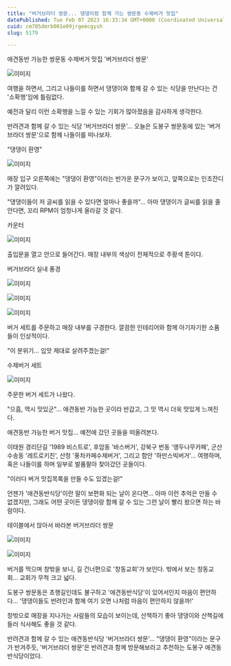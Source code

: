 ```yaml
---
title: "버거브라더 쌍문... 댕댕이랑 함께 가는 쌍문동 수제버거 맛집"
datePublished: Tue Feb 07 2023 16:33:34 GMT+0000 (Coordinated Universal Time)
cuid: cm705dmrb001e09jrgemcgysh
slug: 5179

---
```



애견동반 가능한 쌍문동 수제버거 맛집 '버거브라더 쌍문'

![이미지](https://cdn.hashnode.com/res/hashnode/image/upload/v1739258101594/167e1882-6148-4816-a442-edda7e594e3a.jpeg)

여행을 하면서, 그리고 나들이를 하면서 댕댕이와 함께 갈 수 있는 식당을 만난다는 건 '소확행'임에 틀림없다.

예전과 달리 이런 소확행을 느낄 수 있는 기회가 많아졌음을 감사하게 생각한다.

반려견과 함께 갈 수 있는 식당 '버거브라더 쌍문'... 오늘은 도봉구 쌍문동에 있는 '버거브라더 쌍문'으로 함께 나들이를 떠나보자.

"댕댕이 환영"

![이미지](https://cdn.hashnode.com/res/hashnode/image/upload/v1739258103850/6dd08b72-332d-4a31-ae7a-c8b8c7a583ab.jpeg)

매장 입구 오른쪽에는 "댕댕이 환영"이라는 반가운 문구가 보이고, 앞쪽으로는 인조잔디가 깔려있다.

"댕댕이들이 저 글씨를 읽을 수 있다면 얼마나 좋을까"... 아마 댕댕이가 글씨를 읽을 줄 안다면, 꼬리 RPM이 엄청나게 올라갈 것 같다.

카운터

![이미지](https://cdn.hashnode.com/res/hashnode/image/upload/v1739258106039/d45e2437-2d07-4371-9950-a0b2409b3b90.jpeg)

출입문을 열고 안으로 들어간다. 매장 내부의 색상이 전체적으로 주황색 톤이다.

버거브라더 실내 풍경

![이미지](https://cdn.hashnode.com/res/hashnode/image/upload/v1739258108075/078c43c1-e06b-4a9e-9bf6-f7e388c34b63.jpeg)

![이미지](https://cdn.hashnode.com/res/hashnode/image/upload/v1739258110078/998e3ae4-c42d-4997-8b6f-da1257683d0c.jpeg)

![이미지](https://cdn.hashnode.com/res/hashnode/image/upload/v1739258112597/e109ad15-73ed-47fa-ba76-863ed133e62c.jpeg)

버거 세트를 주문하고 매장 내부를 구경한다. 깔끔한 인테리어와 함께 아기자기한 소품들이 인상적이다.

"이 분위기... 입맛 제대로 살려주겠는걸!"

수제버거 세트

![이미지](https://cdn.hashnode.com/res/hashnode/image/upload/v1739258114773/7c1f8bba-026e-41d9-8ab8-00ce4d1e194f.jpeg)

주문한 버거 세트가 나왔다.

"으흠, 역시 맛있군"... 애견동반 가능한 곳이라 반갑고, 그 맛 역시 더욱 맛있게 느껴진다.

애견동반 가능한 버거 맛집... 예전에 갔던 곳들을 떠올려본다.

이태원 경리단길 '1989 비스트로', 후암동 '바스버거', 강북구 번동 '앵두나무카페', 군산 수송동 '레트로키친', 산청 '풍차카페수제버거', 그리고 함안 '하만스빅버거'... 여행하며, 혹은 나들이를 하며 일부로 발품팔아 찾아갔던 곳들이다.

"이러다 버거 맛집목록을 만들 수도 있겠는걸!"

언젠가 '애견동반식당'이란 말이 보편화 되는 날이 온다면... 아마 이런 추억은 만들 수 없겠지만, 그래도 어떤 곳이든 댕댕이랑 함께 갈 수 있는 그런 날이 빨리 왔으면 하는 바람이다.

테이블에서 앉아서 바라본 버거브라더 쌍문

![이미지](https://cdn.hashnode.com/res/hashnode/image/upload/v1739258116993/3cd3f3e2-f0ea-40b3-9941-600263d718ea.jpeg)

![이미지](https://cdn.hashnode.com/res/hashnode/image/upload/v1739258118893/fb2cf5dc-3b89-4be5-97e1-3dcb60e1b93c.jpeg)

버거를 먹으며 창밖을 보니, 길 건너편으로 '창동교회'가 보인다. 밖에서 보는 창동교회... 교회가 무척 크고 넓다.

도봉구 쌍문동은 초행길인데도 불구하고 '애견동반식당'이 있어서인지 마음이 편안하다... '댕댕이들도 반려인과 함께 여기 오면 나처럼 마음이 편안하지 않을까!'

창밖으로 매장을 지나가는 사람들의 모습이 보이는데, 산책하기 좋아 댕댕이와 산책길에 들러 식사해도 좋을 것 같다.

반려견과 함께 갈 수 있는 애견동반식당 '버거브라더 쌍문'... "댕댕이 환영"이라는 문구가 반겨주듯, '버거브라더 쌍문'은 반려견과 함께 방문해보라고 추천하는 도봉구 애견동반식당이었다.